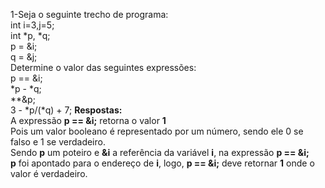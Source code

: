 1-Seja o seguinte trecho de programa:<br/>
int i=3,j=5;<br/>
int *p, *q;<br/>
p = &i;<br/>
q = &j;<br/>
Determine o valor das seguintes expressões:<br/>
p == &i;<br/>
*p - *q;<br/>
**&p;<br/>
3 - *p/(*q) + 7;
**Respostas:**<br/>
A expressão **p == &i;** retorna o valor **1**<br/>
Pois um valor booleano é representado por um número, sendo ele 0 se falso e 1 se verdadeiro.<br/>
Sendo **p** um poteiro e **&i** a referência da variável **i**, na expressão **p == &i;**<br/>
**p** foi apontado para o endereço de **i**, logo, **p == &i;** deve retornar **1** onde o valor é verdadeiro.